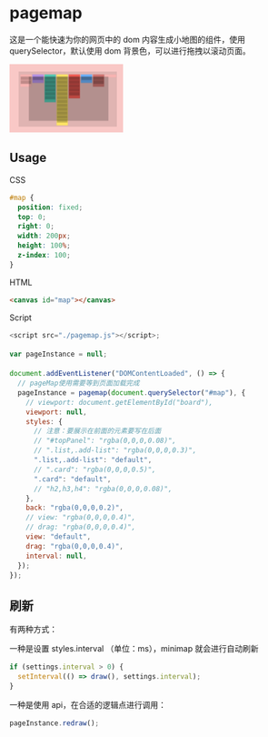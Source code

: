# pagemap

这是一个能快速为你的网页中的 dom 内容生成小地图的组件，使用 querySelector，默认使用 dom 背景色，可以进行拖拽以滚动页面。

<img src="./assets/截屏2024-06-21%2010.02.45.png" width="200" height="120">

## Usage

CSS

```css
#map {
  position: fixed;
  top: 0;
  right: 0;
  width: 200px;
  height: 100%;
  z-index: 100;
}
```

HTML

```html
<canvas id="map"></canvas>
```

Script

```javascript
<script src="./pagemap.js"></script>;

var pageInstance = null;

document.addEventListener("DOMContentLoaded", () => {
  // pageMap使用需要等到页面加载完成
  pageInstance = pagemap(document.querySelector("#map"), {
    // viewport: document.getElementById("board"),
    viewport: null,
    styles: {
      // 注意：要展示在前面的元素要写在后面
      // "#topPanel": "rgba(0,0,0,0.08)",
      // ".list,.add-list": "rgba(0,0,0,0.3)",
      ".list,.add-list": "default",
      // ".card": "rgba(0,0,0,0.5)",
      ".card": "default",
      // "h2,h3,h4": "rgba(0,0,0,0.08)",
    },
    back: "rgba(0,0,0,0.2)",
    // view: "rgba(0,0,0,0.4)",
    // drag: "rgba(0,0,0,0.4)",
    view: "default",
    drag: "rgba(0,0,0,0.4)",
    interval: null,
  });
});
```

## 刷新

有两种方式：

一种是设置 styles.interval （单位：ms），minimap 就会进行自动刷新

```javascript
if (settings.interval > 0) {
  setInterval(() => draw(), settings.interval);
}
```

一种是使用 api，在合适的逻辑点进行调用：

```javascript
pageInstance.redraw();
```

